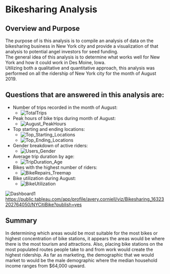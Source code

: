 # Bikesharing Analysis

## Overview and Purpose  
The purpose of is this analysis is to compile an analysis of data on the bikesharing business in New York city and provide a visualization of that analysis to potential angel investors for seed funding.  
The general idea of this analysis is to determine what works well for New York and how it could work in Des Moine, Iowa.  
Utilizing both a qualitative and quantitative approach, this analysis was performed on all the ridership of New York city for the month of August 2019.  

## Questions that are answered in this analysis are:  
- Number of trips recorded in the month of August:  
	- ![TotalTrips](https://user-images.githubusercontent.com/83401820/135740862-278ce269-87c3-46b6-8af3-298c86138029.png)
- Peak hours of bike trips during month of August:  
	- ![August_PeakHours](https://user-images.githubusercontent.com/83401820/135740863-442d98ad-fa75-4a27-821b-a5293989e424.png)  
- Top starting and ending locations:  
	- ![Top_Starting_Locations](https://user-images.githubusercontent.com/83401820/135740932-d3414682-f010-4b4e-9b6f-f90276425711.png)
	- ![Top_Ending_Locations](https://user-images.githubusercontent.com/83401820/135740933-43878f8c-a5de-4bd1-8819-989122033ba4.png) 
- Gender breakdown of active riders:  
	- ![Users_Gender](https://user-images.githubusercontent.com/83401820/135740936-0a451d30-b8a2-4937-9722-8c6ca9a71890.png) 
- Average trip duration by age:  
	- ![TripDuration_Age](https://user-images.githubusercontent.com/83401820/135740944-e8ae35e6-2435-4432-ab98-d55cdff12491.png)
- Bikes with the highest number of riders:  
	- ![BikeRepairs_Treemap](https://user-images.githubusercontent.com/83401820/135740947-3e0cb3b8-71f8-4dfe-8d37-799ecabe266f.png) 
- Bike utilization during August:  
	- ![BikeUtilization](https://user-images.githubusercontent.com/83401820/135740949-33557f0b-44d4-4709-8a12-3a90ac9557eb.png)

![Dashboard1](https://user-images.githubusercontent.com/83401820/135740979-09af5e69-f663-48cf-861a-7e7f526a166f.png)
https://public.tableau.com/app/profile/avery.corniell/viz/Bikesharing_16323202764050/NYCitiBike?publish=yes

## Summary  
In determining which areas would be most suitable for the most bikes or highest concentration of bike stations, it appears the areas would be where there is the most tourism and attractions. Also, placing bike stations on the most populated routes people take to and from work would create the highest ridership. 
As far as marketing, the demographic that we would market to would be the male demographic where the median household income ranges from $64,000 upward.  
